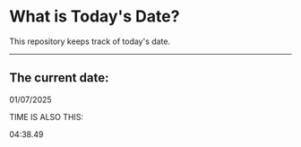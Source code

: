 # What is Today's Date?
This repository keeps track of today's date.
* * *
 
## The current date:  
 01/07/2025 
  
  
 TIME IS ALSO THIS: 
  
 04:38.49 
  
  
